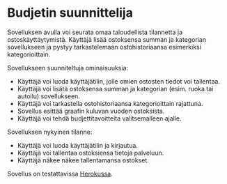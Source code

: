# Budjetin suunnittelija

Sovelluksen avulla voi seurata omaa taloudellista tilannetta ja ostoskäyttäytymistä. Käyttäjä lisää ostoksensa summan ja kategorian sovellukseen ja pystyy tarkastelemaan ostohistoriaansa esimerkiksi kategorioittain.

Sovellukseen suunniteltuja ominaisuuksia:

* Käyttäjä voi luoda käyttäjätilin, jolle omien ostosten tiedot voi tallentaa.
* Käyttäjä voi lisätä ostoksensa summan ja kategorian (esim. ruoka tai autoilu) sovellukseen.
* Käyttäjä voi tarkastella ostohistoriaansa kategorioittain rajattuna.
* Sovellus esittää graafin kuluvan vuoden ostoksista.
* Käyttäjä voi tehdä budjettitavoitteita valitsemalleen ajalle.

Sovelluksen nykyinen tilanne:
* Käyttäjä voi luoda käyttäjätilin ja kirjautua.
* Käyttäjä voi tallentaa ostoksiensa tietoja palveluun.
* Käyttäjä näkee näkee tallentamansa ostokset.


Sovellus on testattavissa [Herokussa](https://budget-planner-pro.herokuapp.com/).
